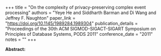 +++
title = "On the complexity of privacy-preserving complex event processing"
authors = "Yeye He and Siddharth Barman and Di Wang and Jeffrey F. Naughton"
paper_link = "https://doi.org/10.1145/1989284.1989304"
publication_details = "Proceedings of the 30th ACM SIGMOD-SIGACT-SIGART Symposium on Principles of Database Systems,  PODS 2011"
conference_date = "2011"
notes = ""
+++

<b>Abstract:</b>
